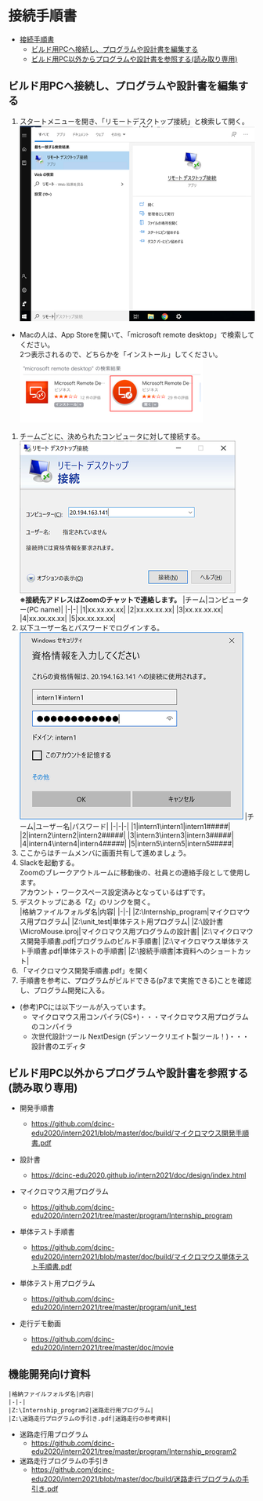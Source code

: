 # 接続手順書
- [接続手順書](#接続手順書)
  - [ビルド用PCへ接続し、プログラムや設計書を編集する](#ビルド用pcへ接続しプログラムや設計書を編集する)
  - [ビルド用PC以外からプログラムや設計書を参照する(読み取り専用)](#ビルド用pc以外からプログラムや設計書を参照する読み取り専用)

## ビルド用PCへ接続し、プログラムや設計書を編集する
1. スタートメニューを開き、「リモートデスクトップ接続」と検索して開く。  
  ![リモートデスクトップ接続](img/remote.png)

  * Macの人は、App Storeを開いて、「microsoft remote desktop」で検索してください。  
    2つ表示されるので、どちらかを「インストール」してください。  
  ![Macリモートデスクトップ接続](img/mac_remote.png)

1. チームごとに、決められたコンピュータに対して接続する。  
  ![リモートデスクトップ接続2](img/remote2.png)  
  __※接続先アドレスはZoomのチャットで連絡します。__
    |チーム|コンピューター(PC name)|
    |-|-|
    |1|xx.xx.xx.xx|
    |2|xx.xx.xx.xx|
    |3|xx.xx.xx.xx|
    |4|xx.xx.xx.xx|
    |5|xx.xx.xx.xx|
1. 以下ユーザー名とパスワードでログインする。  
  ![リモートデスクトップ接続3](img/remote3.png)
    |チーム|ユーザー名|パスワード|
    |-|-|-|
    |1|intern1\intern1|intern1#####|
    |2|intern2\intern2|intern2#####|
    |3|intern3\intern3|intern3#####|
    |4|intern4\intern4|intern4#####|
    |5|intern5\intern5|intern5#####|
1. ここからはチームメンバに画面共有して進めましょう。
1. Slackを起動する。  
  Zoomのブレークアウトルームに移動後の、社員との連絡手段として使用します。  
  アカウント・ワークスペース設定済みとなっているはずです。
1. デスクトップにある「Z」のリンクを開く。  
    |格納ファイルフォルダ名|内容|
    |-|-|
    |Z:\Internship_program|マイクロマウス用プログラム|
    |Z:\unit_test|単体テスト用プログラム|
    |Z:\設計書\MicroMouse.iproj|マイクロマウス用プログラムの設計書|
    |Z:\マイクロマウス開発手順書.pdf|プログラムのビルド手順書|
    |Z:\マイクロマウス単体テスト手順書.pdf|単体テストの手順書|
    |Z:\接続手順書|本資料へのショートカット|
1. 「マイクロマウス開発手順書.pdf」を開く
1. 手順書を参考に、プログラムがビルドできる(p7まで実施できる)ことを確認し、プログラム開発に入る。
* (参考)PCには以下ツールが入っています。
  * マイクロマウス用コンパイラ(CS+)・・・マイクロマウス用プログラムのコンパイラ
  * 次世代設計ツール NextDesign (デンソークリエイト製ツール！)・・・設計書のエディタ

## ビルド用PC以外からプログラムや設計書を参照する(読み取り専用)
* 開発手順書
  * https://github.com/dcinc-edu2020/intern2021/blob/master/doc/build/マイクロマウス開発手順書.pdf
* 設計書
  * https://dcinc-edu2020.github.io/intern2021/doc/design/index.html
* マイクロマウス用プログラム
  * https://github.com/dcinc-edu2020/intern2021/tree/master/program/Internship_program
* 単体テスト手順書
  * https://github.com/dcinc-edu2020/intern2021/blob/master/doc/build/マイクロマウス単体テスト手順書.pdf
* 単体テスト用プログラム
  * https://github.com/dcinc-edu2020/intern2021/tree/master/program/unit_test

* 走行デモ動画
  * https://github.com/dcinc-edu2020/intern2021/tree/master/doc/movie

## 機能開発向け資料
    |格納ファイルフォルダ名|内容|
    |-|-|
    |Z:\Internship_program2|迷路走行用プログラム|
    |Z:\迷路走行プログラムの手引き.pdf|迷路走行の参考資料|

* 迷路走行用プログラム
  * https://github.com/dcinc-edu2020/intern2021/tree/master/program/Internship_program2
* 迷路走行プログラムの手引き
  * https://github.com/dcinc-edu2020/intern2021/blob/master/doc/build/迷路走行プログラムの手引き.pdf
